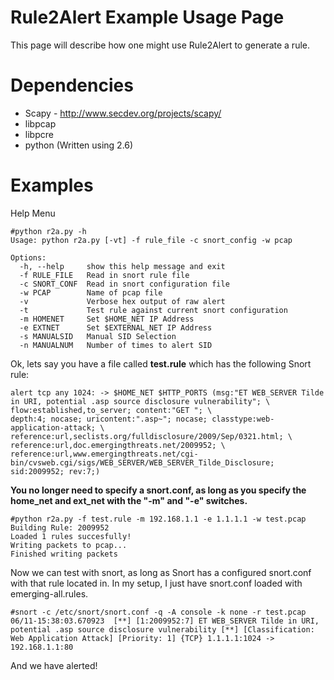 # Rule2Alert Example Usage Page #

This page will describe how one might use Rule2Alert to generate a rule.

# Dependencies #

  * Scapy - http://www.secdev.org/projects/scapy/
  * libpcap
  * libpcre
  * python (Written using 2.6)

# Examples #

Help Menu

```
#python r2a.py -h
Usage: python r2a.py [-vt] -f rule_file -c snort_config -w pcap

Options:
  -h, --help     show this help message and exit
  -f RULE_FILE   Read in snort rule file
  -c SNORT_CONF  Read in snort configuration file
  -w PCAP        Name of pcap file
  -v             Verbose hex output of raw alert
  -t             Test rule against current snort configuration
  -m HOMENET     Set $HOME_NET IP Address
  -e EXTNET      Set $EXTERNAL_NET IP Address
  -s MANUALSID   Manual SID Selection
  -n MANUALNUM   Number of times to alert SID
```

Ok, lets say you have a file called **test.rule** which has the following Snort rule:

```
alert tcp any 1024: -> $HOME_NET $HTTP_PORTS (msg:"ET WEB_SERVER Tilde in URI, potential .asp source disclosure vulnerability"; \
flow:established,to_server; content:"GET "; \
depth:4; nocase; uricontent:".asp~"; nocase; classtype:web-application-attack; \
reference:url,seclists.org/fulldisclosure/2009/Sep/0321.html; \
reference:url,doc.emergingthreats.net/2009952; \
reference:url,www.emergingthreats.net/cgi-bin/cvsweb.cgi/sigs/WEB_SERVER/WEB_SERVER_Tilde_Disclosure; sid:2009952; rev:7;)
```

**You no longer need to specify a snort.conf, as long as you specify the home\_net and ext\_net with the "-m" and "-e" switches.**

```
#python r2a.py -f test.rule -m 192.168.1.1 -e 1.1.1.1 -w test.pcap
Building Rule: 2009952
Loaded 1 rules succesfully!
Writing packets to pcap...
Finished writing packets
```

Now we can test with snort, as long as Snort has a configured snort.conf with that rule located in.  In my setup, I just have snort.conf loaded with emerging-all.rules.

```
#snort -c /etc/snort/snort.conf -q -A console -k none -r test.pcap
06/11-15:38:03.670923  [**] [1:2009952:7] ET WEB_SERVER Tilde in URI, potential .asp source disclosure vulnerability [**] [Classification: Web Application Attack] [Priority: 1] {TCP} 1.1.1.1:1024 -> 192.168.1.1:80
```

And we have alerted!